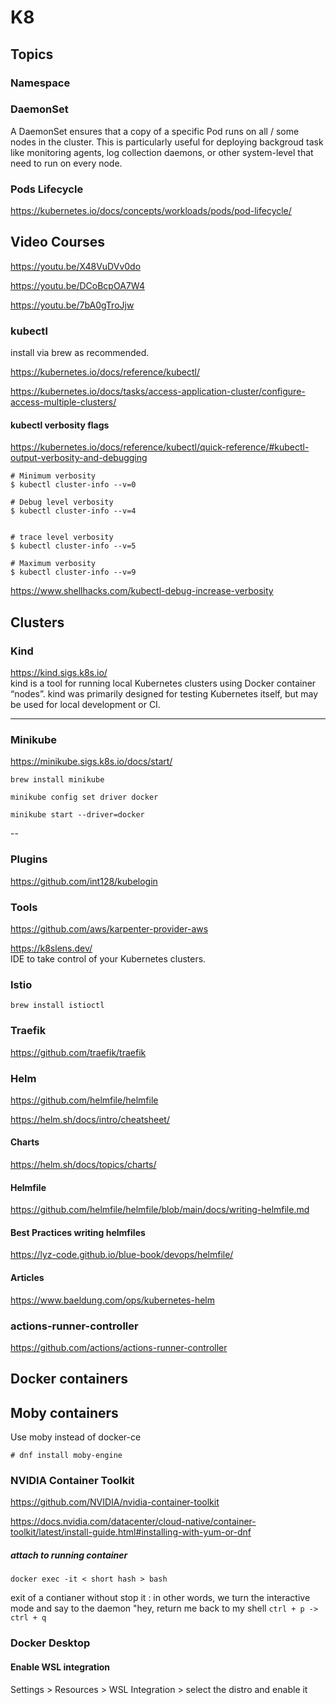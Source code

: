 # K8

## Topics

### Namespace

### DaemonSet

A DaemonSet ensures that a copy of a specific Pod runs on all / some nodes in the cluster.
This is particularly useful for deploying backgroud task like monitoring agents, log collection daemons, or other system-level
that need to run on every node.

### Pods Lifecycle

https://kubernetes.io/docs/concepts/workloads/pods/pod-lifecycle/

## Video Courses

https://youtu.be/X48VuDVv0do

https://youtu.be/DCoBcpOA7W4

https://youtu.be/7bA0gTroJjw

### kubectl

install via brew as recommended.

https://kubernetes.io/docs/reference/kubectl/

https://kubernetes.io/docs/tasks/access-application-cluster/configure-access-multiple-clusters/

#### kubectl verbosity flags

https://kubernetes.io/docs/reference/kubectl/quick-reference/#kubectl-output-verbosity-and-debugging

```
# Minimum verbosity
$ kubectl cluster-info --v=0

# Debug level verbosity
$ kubectl cluster-info --v=4


# trace level verbosity
$ kubectl cluster-info --v=5

# Maximum verbosity
$ kubectl cluster-info --v=9
```

https://www.shellhacks.com/kubectl-debug-increase-verbosity

## Clusters

### Kind

https://kind.sigs.k8s.io/
<br>
kind is a tool for running local Kubernetes clusters using Docker container “nodes”.
kind was primarily designed for testing Kubernetes itself, but may be used for local development or CI.

---

### Minikube

https://minikube.sigs.k8s.io/docs/start/

```
brew install minikube

minikube config set driver docker

minikube start --driver=docker

```

--

### Plugins

https://github.com/int128/kubelogin

### Tools

https://github.com/aws/karpenter-provider-aws

https://k8slens.dev/
<br>
IDE to take control of your Kubernetes clusters.

### Istio

```
brew install istioctl
```

### Traefik

https://github.com/traefik/traefik

### Helm

https://github.com/helmfile/helmfile

https://helm.sh/docs/intro/cheatsheet/

#### Charts

https://helm.sh/docs/topics/charts/

#### Helmfile

https://github.com/helmfile/helmfile/blob/main/docs/writing-helmfile.md

#### Best Practices writing helmfiles

https://lyz-code.github.io/blue-book/devops/helmfile/

#### Articles

https://www.baeldung.com/ops/kubernetes-helm

### actions-runner-controller

https://github.com/actions/actions-runner-controller

## Docker containers

## Moby containers

Use moby instead of docker-ce

```
# dnf install moby-engine

```

### NVIDIA Container Toolkit

https://github.com/NVIDIA/nvidia-container-toolkit

https://docs.nvidia.com/datacenter/cloud-native/container-toolkit/latest/install-guide.html#installing-with-yum-or-dnf

##### attach to running container

`docker exec -it < short hash > bash`

exit of a contianer without stop it :
in other words, we turn the interactive mode and say
to the daemon "hey, return me back to my shell
`ctrl + p -> ctrl + q `

### Docker Desktop

#### Enable WSL integration

Settings > Resources > WSL Integration > select the distro and enable it
